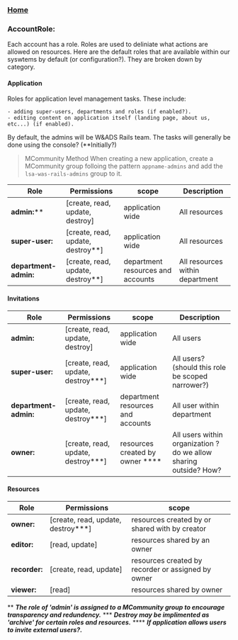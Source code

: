 ### [Home](./README.md)

### AccountRole:

Each account has a role. Roles are used to deliniate what actions are allowed on resources. Here are the default roles that are available within our syswtems by default (or configuration?). They are broken down by category.

  #### Application

  Roles for application level management tasks. These include:
  
    - adding super-users, departments and roles (if enabled?). 
    - editing content on application itself (landing page, about us, etc...) (if enabled).
  
  By default, the admins will be W&ADS Rails team. The tasks will generally be done using the console? (**Initially?)
  
  > MCommunity Method
    When creating a new application, create a MCommunity group folloing the pattern ```appname-admins``` and add the ```lsa-was-rails-admins``` group to it. 


  |   Role                    |  Permissions                       | scope                                              |Description |
  |---------------------------|------------------------------------|---------------------------------------------------|----------|
  |   **admin:****              |   [create, read, update, destroy]  | application wide                                  | All resources |
  |   **super-user:**         |   [create, read, update, destroy**]| application wide                                  | All resources |
  |   **department-admin:**   |   [create, read, update, destroy**]| department resources and accounts                 | All resources within department |
 
 #### Invitations
  |   Role                    |  Permissions                       | scope                                             | Description |
  |---------------------------|------------------------------------|---------------------------------------------------|--|
  |   **admin:**              |   [create, read, update, destroy]  | application wide                                  | All users  |
  |   **super-user:**         |   [create, read, update, destroy***]| application wide                                  | All users? (should this role be scoped narrower?) |
  |   **department-admin:**   |   [create, read, update, destroy***]| department resources and accounts                 | All user within department |
  |   **owner:**              |   [create, read, update, destroy***]| resources created by owner ****     |  All users within organization ? do we allow sharing outside? How?

  #### Resources
  |   Role                    |  Permissions                       | scope                                             |
  |---------------------------|------------------------------------|---------------------------------------------------|
  |   **owner:**              |   [create, read, update, destroy***]| resources created by or shared with by creator    |
  |   **editor:**             |   [read, update]                   | resources shared  by an owner                     |
  |   **recorder:**           |   [create, read, update]           | resources created by recorder or assigned by owner|
  |   **viewer:**             |   [read]                           | resources shared by owner                         |

  ** ***The role of 'admin' is assigned to a MCommunity group to encourage transparency and redundency.***
  *** ***Destroy may be implimented as 'archive' for certain roles and resources.***
  **** ***If application allows users to invite external users?.***